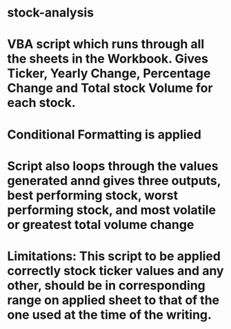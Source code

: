 # stock-analysis

# VBA script which runs through all the sheets in the Workbook. Gives Ticker, Yearly Change, Percentage Change and Total stock Volume for each stock. 
# Conditional Formatting is applied 
# Script also loops through the values generated annd gives three outputs, best performing stock, worst performing stock, and most volatile or greatest total volume change
# Limitations: This script to be applied correctly stock ticker values and any other, should be in corresponding range on applied sheet to that of the one used at the time of the writing.
